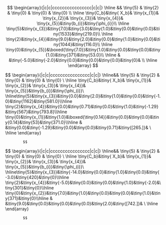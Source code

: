 $$  
\begin{array}{|c|c|cccccccccccccccc|c|c|}
    \hline
&& \tiny{5} & \tiny{2} & \tiny{0} & \tiny{0} & \tiny{0} \\ 
\hline 
\tiny{C_b}&\tiny{ X_b}&  \tiny{x_{1}}&  \tiny{x_{2}}&  \tiny{x_{3}}&  \tiny{x_{4}}&  \tiny{x_{5}}&\tiny{b_{i}}&\tiny{\phi_{i}}\\ 
\hline
\tiny{5}&\tiny{x_{3}}&\tiny{7.0}&\tiny{3.0}&\tiny{1.0}&\tiny{0.0}&\tiny{0.0}&\tiny{1533}&\tiny{219.0}\\
\hline 
\tiny{2}&\tiny{x_{4}}&\tiny{9.0}&\tiny{2.0}&\tiny{0.0}&\tiny{1.0}&\tiny{0.0}&\tiny{1044}&\tiny{116.0}\\
\hline 
\tiny{0}&\tiny{x_{5}}&\boxed{\tiny{7.0}}&\tiny{1.0}&\tiny{0.0}&\tiny{0.0}&\tiny{1.0}&\tiny{371}&\tiny{53.0}\\
\hline 
& &\tiny{-5.0}&\tiny{-2.0}&\tiny{0.0}&\tiny{0.0}&\tiny{0.0}&\tiny{0}& \\
    \hline
    \end{array} $$




            

$$ 
    \begin{array}{|c|c|cccccccccccccccc|c|c|}
    \hline&& \tiny{5} & \tiny{2} & \tiny{0} & \tiny{0} & \tiny{0} \\ \hline \tiny{C_b}&\tiny{ X_b}&  \tiny{x_{1}}&  \tiny{x_{2}}&  \tiny{x_{3}}&  \tiny{x_{4}}&  \tiny{x_{5}}&\tiny{b_{i}}&\tiny{\phi_{i}}\\ \hline\tiny{5}&\tiny{x_{3}}&\tiny{0.0}&\tiny{2.0}&\tiny{1.0}&\tiny{0.0}&\tiny{-1.0}&\tiny{1162}&\tiny{581.0}\\\hline 
\tiny{2}&\tiny{x_{4}}&\tiny{0.0}&\tiny{0.71}&\tiny{0.0}&\tiny{1.0}&\tiny{-1.29}&\tiny{567}&\tiny{793.8}\\\hline 
\tiny{0}&\tiny{x_{1}}&\tiny{1.0}&\boxed{\tiny{0.14}}&\tiny{0.0}&\tiny{0.0}&\tiny{0.14}&\tiny{53}&\tiny{371.0}\\\hline 
& &\tiny{0.0}&\tiny{-1.29}&\tiny{0.0}&\tiny{0.0}&\tiny{0.71}&\tiny{[265.]}& \\
    \hline
    \end{array}
            
            $$




            

$$ 
    \begin{array}{|c|c|cccccccccccccccc|c|c|}
    \hline&& \tiny{5} & \tiny{2} & \tiny{0} & \tiny{0} & \tiny{0} \\ \hline \tiny{C_b}&\tiny{ X_b}&  \tiny{x_{1}}&  \tiny{x_{2}}&  \tiny{x_{3}}&  \tiny{x_{4}}&  \tiny{x_{5}}&\tiny{b_{i}}&\tiny{\phi_{i}}\\ \hline\tiny{5}&\tiny{x_{3}}&\tiny{-14.0}&\tiny{0.0}&\tiny{1.0}&\tiny{0.0}&\tiny{-3.0}&\tiny{420}&\tiny{0}\\\hline 
\tiny{2}&\tiny{x_{4}}&\tiny{-5.0}&\tiny{0.0}&\tiny{0.0}&\tiny{1.0}&\tiny{-2.0}&\tiny{301}&\tiny{0}\\\hline 
\tiny{0}&\tiny{x_{2}}&\tiny{7.0}&\tiny{1.0}&\tiny{0.0}&\tiny{0.0}&\tiny{1.0}&\tiny{371}&\tiny{0}\\\hline 
& &\tiny{9.0}&\tiny{0.0}&\tiny{0.0}&\tiny{0.0}&\tiny{2.0}&\tiny{[742.]}& \\
    \hline
    \end{array}
            
            $$





            



